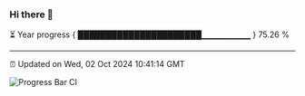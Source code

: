### Hi there 👋

⏳ Year progress { ██████████████████████▁▁▁▁▁▁▁▁ } 75.26 %

---

⏰ Updated on Wed, 02 Oct 2024 10:41:14 GMT

![Progress Bar CI](https://github.com/IshwaranRudhara/GIT-ACTION/workflows/Progress%20Bar%20CI/badge.svg)
